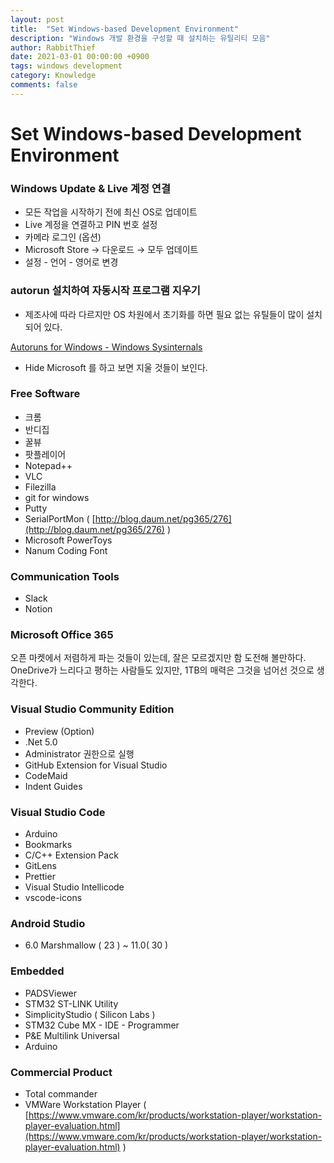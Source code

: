 ```yaml
---
layout: post
title:  "Set Windows-based Development Environment"
description: "Windows 개발 환경을 구성할 때 설치하는 유틸리티 모음"
author: RabbitThief
date: 2021-03-01 00:00:00 +0900
tags: windows development 
category: Knowledge
comments: false
---	
```




# Set Windows-based Development Environment

### Windows Update & Live 계정 연결

- 모든 작업을 시작하기 전에 최신 OS로 업데이트
- Live 계정을 연결하고 PIN 번호 설정
- 카메라 로그인 (옵션)
- Microsoft Store → 다운로드 → 모두 업데이트
- 설정 - 언어 - 영어로 변경

### autorun 설치하여 자동시작 프로그램 지우기

- 제조사에 따라 다르지만  OS 차원에서 초기화를 하면 필요 없는 유틸들이 많이 설치되어 있다.

[Autoruns for Windows - Windows Sysinternals](https://docs.microsoft.com/en-us/sysinternals/downloads/autoruns)

- Hide Microsoft 를 하고 보면 지울 것들이 보인다.

### Free Software

- 크롬
- 반디집
- 꿀뷰
- 팟플레이어
- Notepad++
- VLC
- Filezilla
- git for windows
- Putty
- SerialPortMon ( [http://blog.daum.net/pg365/276](http://blog.daum.net/pg365/276) )
- Microsoft PowerToys
- Nanum Coding Font

### Communication Tools

- Slack
- Notion

### Microsoft Office 365

오픈 마켓에서 저렴하게 파는 것들이 있는데, 잘은 모르겠지만 함 도전해 볼만하다.  OneDrive가 느리다고 평하는 사람들도 있지만, 1TB의 매력은 그것을 넘어선 것으로 생각한다.

### Visual Studio Community Edition

- Preview (Option)
- .Net 5.0
- Administrator 권한으로 실행
- GitHub Extension for Visual Studio
- CodeMaid
- Indent Guides

### Visual Studio Code

- Arduino
- Bookmarks
- C/C++ Extension Pack
- GitLens
- Prettier
- Visual Studio Intellicode
- vscode-icons

### Android Studio

- 6.0 Marshmallow ( 23 ) ~ 11.0( 30 )

### Embedded

- PADSViewer
- STM32 ST-LINK Utility
- SimplicityStudio ( Silicon Labs )
- STM32 Cube MX - IDE - Programmer
- P&E Multilink Universal
- Arduino

### Commercial Product

- Total commander
- VMWare Workstation Player ( [https://www.vmware.com/kr/products/workstation-player/workstation-player-evaluation.html](https://www.vmware.com/kr/products/workstation-player/workstation-player-evaluation.html) )